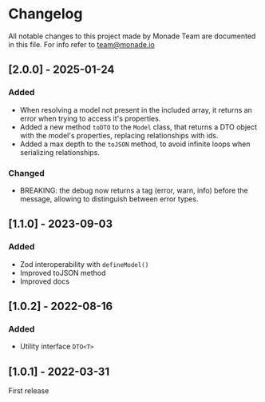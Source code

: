 # Changelog

All notable changes to this project made by Monade Team are documented in this file. For info refer to team@monade.io

## [2.0.0] - 2025-01-24
### Added
- When resolving a model not present in the included array, it returns an error when trying to access it's properties.
- Added a new method `toDTO` to the `Model` class, that returns a DTO object with the model's properties, replacing relationships with ids.
- Added a max depth to the `toJSON` method, to avoid infinite loops when serializing relationships.

### Changed
- BREAKING: the debug now returns a tag (error, warn, info) before the message, allowing to distinguish between error types.

## [1.1.0] - 2023-09-03

### Added
- Zod interoperability with `defineModel()`
- Improved toJSON method
- Improved docs

## [1.0.2] - 2022-08-16
### Added
- Utility interface `DTO<T>`

## [1.0.1] - 2022-03-31

First release
